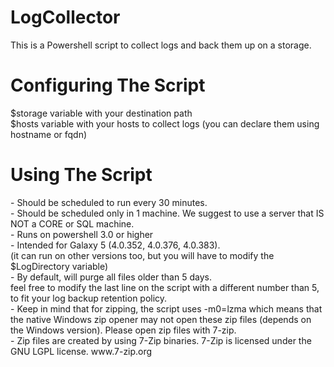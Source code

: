 # LogCollector
This is a Powershell script to collect logs and back them up on a storage.  
<h1>Configuring The Script  </h1>
$storage variable with your destination path<br />
$hosts variable with your hosts to collect logs (you can declare them using hostname or fqdn)<br />
<h1>Using The Script  </h1>
- Should be scheduled to run every 30 minutes.<br />
- Should be scheduled only in 1 machine. We suggest to use a server that IS NOT a CORE or SQL machine.<br />
- Runs on powershell 3.0 or higher<br />
- Intended for Galaxy 5 (4.0.352, 4.0.376, 4.0.383).<br />
(it can run on other versions too, but you will have to modify the $LogDirectory variable)<br />
- By default, will purge all files older than 5 days.<br />
feel free to modify the last line on the script with a different number than 5, to fit your log backup retention policy.<br />
- Keep in mind that for zipping, the script uses -m0=lzma which means that the native Windows zip opener may not open these zip files (depends on the Windows version). Please open zip files with 7-zip.<br />
- Zip files are created by using 7-Zip binaries. 7-Zip is licensed under the GNU LGPL license. www.7-zip.org
